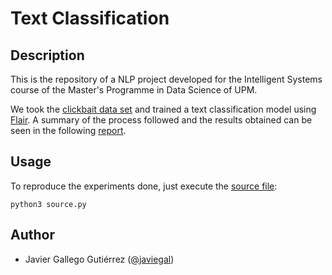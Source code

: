 # Text Classification

## Description

This is the repository of a NLP project developed for the Intelligent Systems course of the Master's Programme in Data Science of UPM.

We took the [clickbait data set](https://github.com/bhargaviparanjape/clickbait) and trained a text classification model using [Flair](https://github.com/flairNLP/flair). A summary of the process followed and the results obtained can be seen in the following [report](./report.pdf).

## Usage
To reproduce the experiments done, just execute the [source file](./source.py):
```
python3 source.py
```

## Author
- Javier Gallego Gutiérrez ([@javiegal](https://github.com/javiegal))
